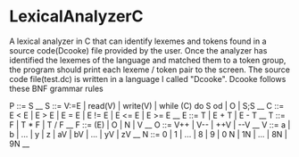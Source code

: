 # LexicalAnalyzerC
A lexical analyzer in C that can identify lexemes and tokens found in a source code(Dcooke) file provided by the user. Once the analyzer has identified the lexemes of the language and matched them to a token group, the program should print each lexeme / token pair to the screen. 
The source code file(test.dc) is written in a language I called "Dcooke".
Dcooke follows these BNF grammar rules

P ::= S __
S ::= V:=E | read(V) | write(V) | while (C) do S od | O | S;S   __
C ::= E < E | E > E | E = E | E != E | E <= E | E >= E  __
E ::= T | E + T | E - T __
T ::= F | T * F | T / F __
F ::= (E) | O | N | V   __
O ::= V++ | V-- | ++V | --V __
V ::= a | b | ... | y | z | aV | bV | ... | yV | zV __
N ::= 0 | 1 | ... | 8 | 9 | 0 N | 1N | ... | 8N | 9N    __